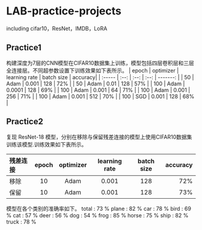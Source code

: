 # LAB-practice-projects
including cifar10，ResNet，IMDB，LoRA

## Practice1
构建深度为7层的CNN模型在CIFAR10数据集上训练，模型包括四层卷积层和三层全连接层。不同超参数设置下训练效果如下表所示。
| epoch | optimizer | learning rate | batch size | accuracy|
| :----- 	| :--: | :--: | :--: | -------:	 |
| 50 	|  Adam  | 0.001 | 128 | 72% |
| 50 	|  Adam  | 0.01 | 128 | 57% |
| 100 	|  Adam  | 0.0001 | 128 | 69% |
| 100 	|  Adam  | 0.001 | 64 | 71% |
| 100 	|  Adam  | 0.001 | 256 | 71% |
| 100 	|  Adam  | 0.001 | 512 | 70% |
| 100 	|  SGD  | 0.001 | 128 | 68% |


## Practice2
复现 ResNet-18 模型，分别在移除与保留残差连接的模型上使用CIFAR10数据集训练该模型.训练效果如下表所示。

| 残差连接 | epoch | optimizer | learning rate | batch size | accuracy|
| :----- 	| :--: | :--: | :--: | :--: | -------:	 |
| 移除 | 10 	|  Adam  | 0.001 | 128 | 72% |
| 保留 | 10 	|  Adam  | 0.001 | 128 | 73% |

模型在各个类别的准确率如下。
total : 73 %
plane : 82 %
car : 78 %
bird : 69 %
cat : 57 %
deer : 56 %
dog : 54 %
frog : 85 %
horse : 75 %
ship : 82 %
truck : 78 %




